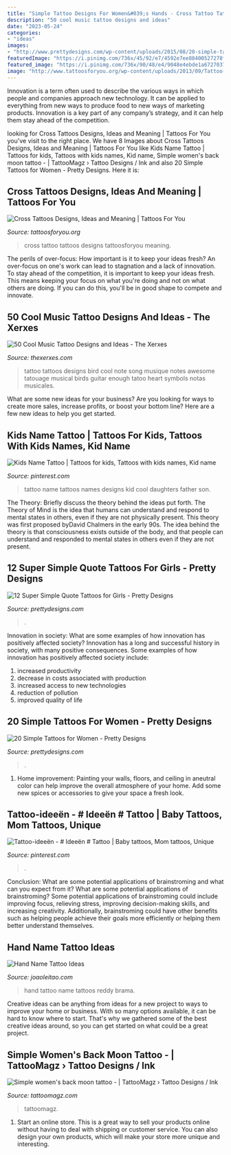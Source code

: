 ```yaml
---
title: "Simple Tattoo Designs For Women&#039;s Hands - Cross Tattoo Tattoos Designs Tattoosforyou Meaning"
description: "50 cool music tattoo designs and ideas"
date: "2023-05-24"
categories:
- "ideas"
images:
- "http://www.prettydesigns.com/wp-content/uploads/2015/08/20-simple-tattoos-for-women11.jpg"
featuredImage: "https://i.pinimg.com/736x/45/92/e7/4592e7ee88400527278fbc798c39fa19.jpg"
featured_image: "https://i.pinimg.com/736x/90/48/e4/9048e4ebde1a6727037fe3e761534d7a.jpg"
image: "http://www.tattoosforyou.org/wp-content/uploads/2013/09/Tattoo-Cross-568x1024.jpg"
---
```



Innovation is a term often used to describe the various ways in which people and companies approach new technology. It can be applied to everything from new ways to produce food to new ways of marketing products. Innovation is a key part of any company’s strategy, and it can help them stay ahead of the competition.

	

		
looking for Cross Tattoos Designs, Ideas and Meaning | Tattoos For You you've visit to the right place. We have 8 Images about Cross Tattoos Designs, Ideas and Meaning | Tattoos For You like Kids Name Tattoo | Tattoos for kids, Tattoos with kids names, Kid name, Simple women&#039;s back moon tattoo - | TattooMagz › Tattoo Designs / Ink and also 20 Simple Tattoos for Women - Pretty Designs. Here it is:
		
    
## Cross Tattoos Designs, Ideas And Meaning | Tattoos For You

<img loading=lazy src="http://www.tattoosforyou.org/wp-content/uploads/2013/09/Tattoo-Cross-568x1024.jpg" onerror="this.onerror=null;this.src='https://tse4.mm.bing.net/th?id=OIP.6Sh_5d9wnYSiaSyQ6lNMrgHaNW&amp;pid=15.1';" alt="Cross Tattoos Designs, Ideas and Meaning | Tattoos For You">

_Source: tattoosforyou.org_

>cross tattoo tattoos designs tattoosforyou meaning. 

	

The perils of over-focus: How important is it to keep your ideas fresh?
An over-focus on one's work can lead to stagnation and a lack of innovation. To stay ahead of the competition, it is important to keep your ideas fresh. This means keeping your focus on what you're doing and not on what others are doing. If you can do this, you'll be in good shape to compete and innovate.

    
## 50 Cool Music Tattoo Designs And Ideas - The Xerxes

<img loading=lazy src="http://thexerxes.com/wp-content/uploads/2015/12/Music-tattoo-designs-images.jpg" onerror="this.onerror=null;this.src='https://tse1.mm.bing.net/th?id=OIP.RaUfyfjbCUbCjZ0o6rUqgQHaJ6&amp;pid=15.1';" alt="50 Cool Music Tattoo Designs and Ideas - The Xerxes">

_Source: thexerxes.com_

>tattoo tattoos designs bird cool note song musique notes awesome tatouage musical birds guitar enough tatoo heart symbols notas musicales. 

	

What are some new ideas for your business?
Are you looking for ways to create more sales, increase profits, or boost your bottom line? Here are a few new ideas to help you get started.

    
## Kids Name Tattoo | Tattoos For Kids, Tattoos With Kids Names, Kid Name

<img loading=lazy src="https://i.pinimg.com/736x/90/48/e4/9048e4ebde1a6727037fe3e761534d7a.jpg" onerror="this.onerror=null;this.src='https://tse1.mm.bing.net/th?id=OIP.iBVFN-qgA4FIhpKb8g68lQAAAA&amp;pid=15.1';" alt="Kids Name Tattoo | Tattoos for kids, Tattoos with kids names, Kid name">

_Source: pinterest.com_

>tattoo name tattoos names designs kid cool daughters father son. 

	

The Theory: Briefly discuss the theory behind the ideas put forth.
The Theory of Mind is the idea that humans can understand and respond to mental states in others, even if they are not physically present. This theory was first proposed byDavid Chalmers in the early 90s. The idea behind the theory is that consciousness exists outside of the body, and that people can understand and responded to mental states in others even if they are not present.

    
## 12 Super Simple Quote Tattoos For Girls - Pretty Designs

<img loading=lazy src="https://www.prettydesigns.com/wp-content/uploads/2014/10/Art-Quote-Tattoo.jpg" onerror="this.onerror=null;this.src='https://tse2.mm.bing.net/th?id=OIP.UzdCuAvQMmb1NXxI8GE6VgHaKL&amp;pid=15.1';" alt="12 Super Simple Quote Tattoos for Girls - Pretty Designs">

_Source: prettydesigns.com_

>. 

	

Innovation in society: What are some examples of how innovation has positively affected society?
Innovation has a long and successful history in society, with many positive consequences. Some examples of how innovation has positively affected society include: 
1. increased productivity 
2. decrease in costs associated with production 
3. increased access to new technologies 
4. reduction of pollution 
5. improved quality of life 

    
## 20 Simple Tattoos For Women - Pretty Designs

<img loading=lazy src="http://www.prettydesigns.com/wp-content/uploads/2015/08/20-simple-tattoos-for-women11.jpg" onerror="this.onerror=null;this.src='https://tse3.mm.bing.net/th?id=OIP.8ogLL7lFVnrvkVmNvYUjVQHaJ8&amp;pid=15.1';" alt="20 Simple Tattoos for Women - Pretty Designs">

_Source: prettydesigns.com_

>. 

	

1. Home improvement: Painting your walls, floors, and ceiling in aneutral color can help improve the overall atmosphere of your home. Add some new spices or accessories to give your space a fresh look. 

    
## Tattoo-ideeën - # Ideeën # Tattoo | Baby Tattoos, Mom Tattoos, Unique

<img loading=lazy src="https://i.pinimg.com/736x/45/92/e7/4592e7ee88400527278fbc798c39fa19.jpg" onerror="this.onerror=null;this.src='https://tse2.mm.bing.net/th?id=OIP.eWH8pJYtTq2p2jM9vnGlIQHaJ3&amp;pid=15.1';" alt="Tattoo-ideeën - # Ideeën # Tattoo | Baby tattoos, Mom tattoos, Unique">

_Source: pinterest.com_

>. 

	

Conclusion: What are some potential applications of brainstroming and what can you expect from it?
What are some potential applications of brainstroming?
Some potential applications of brainstroming could include improving focus, relieving stress, improving decision-making skills, and increasing creativity. Additionally, brainstroming could have other benefits such as helping people achieve their goals more efficiently or helping them better understand themselves.

    
## Hand Name Tattoo Ideas

<img loading=lazy src="https://www.joaoleitao.com/tattoo-name/wp-content/uploads/hand-name-tattoo-design.jpg" onerror="this.onerror=null;this.src='https://tse3.mm.bing.net/th?id=OIP.di4egZRcMq5hzkr8Etc84QHaJ4&amp;pid=15.1';" alt="Hand Name Tattoo Ideas">

_Source: joaoleitao.com_

>hand tattoo name tattoos reddy brama. 

	

Creative ideas can be anything from ideas for a new project to ways to improve your home or business. With so many options available, it can be hard to know where to start. That's why we gathered some of the best creative ideas around, so you can get started on what could be a great project.

    
## Simple Women&#039;s Back Moon Tattoo - | TattooMagz › Tattoo Designs / Ink

<img loading=lazy src="https://tattoomagz.com/wp-content/uploads/2014/07/Simple-womens-back-moon-tattoo1.jpg" onerror="this.onerror=null;this.src='https://tse1.mm.bing.net/th?id=OIP.iz7L4o96wJ-_mF95TUUhyAHaJ3&amp;pid=15.1';" alt="Simple women&#039;s back moon tattoo - | TattooMagz › Tattoo Designs / Ink">

_Source: tattoomagz.com_

>tattoomagz. 

	

1. Start an online store. This is a great way to sell your products online without having to deal with shipping or customer service. You can also design your own products, which will make your store more unique and interesting.

